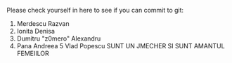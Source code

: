 Please check yourself in here to see if you can commit to git:

1. Merdescu Razvan 
2. Ionita Denisa
3. Dumitru "z0mero" Alexandru
4. Pana Andreea
5 Vlad Popescu SUNT UN JMECHER SI SUNT AMANTUL FEMEIILOR

